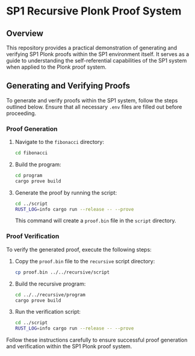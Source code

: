 # SP1 Recursive Plonk Proof System

## Overview

This repository provides a practical demonstration of generating and verifying SP1 Plonk proofs within the SP1 environment itself. It serves as a guide to understanding the self-referential capabilities of the SP1 system when applied to the Plonk proof system.

## Generating and Verifying Proofs

To generate and verify proofs within the SP1 system, follow the steps outlined below. Ensure that all necessary `.env` files are filled out before proceeding.

### Proof Generation

1. Navigate to the `fibonacci` directory:
    ```bash
    cd fibonacci
    ```
2. Build the program:
    ```bash
    cd program
    cargo prove build
    ```
3. Generate the proof by running the script:
    ```bash
    cd ../script
    RUST_LOG=info cargo run --release -- --prove
    ```
   This command will create a `proof.bin` file in the `script` directory.

### Proof Verification

To verify the generated proof, execute the following steps:

1. Copy the `proof.bin` file to the `recursive` script directory:
    ```bash
    cp proof.bin ../../recursive/script
    ```
2. Build the recursive program:
    ```bash
    cd ../../recursive/program
    cargo prove build
    ```
3. Run the verification script:
    ```bash
    cd ../script
    RUST_LOG=info cargo run --release -- --prove
    ```

Follow these instructions carefully to ensure successful proof generation and verification within the SP1 Plonk proof system.